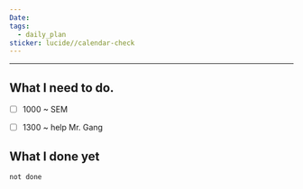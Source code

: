 ```yaml
---
Date: 
tags:
  - daily_plan
sticker: lucide//calendar-check
---
```

---
## What I need to do.

- [ ] 1000 ~ SEM
- [ ] 1300 ~ help Mr. Gang



## What I done yet
```tasks
not done
```
